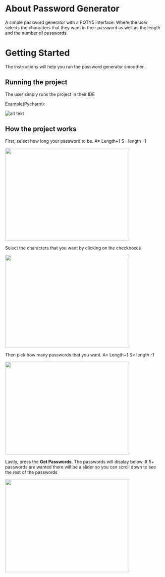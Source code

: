 # About Password Generator
A simple password generator with a PQTY5 interface. Where the user selects the characters that they want in their password as well as the length and the number of passwords.

# Getting Started
The instructions will help you run the password generator smoother.

## Running the project
The user simply runs the project in their IDE

Example(Pycharm):


![alt text](https://user-images.githubusercontent.com/78819516/114920287-45e43a00-9df7-11eb-9671-b481d86b22c1.JPG)


## How the project works
First, select how long your password to be. A= Length+1 S= length -1


<img src="https://user-images.githubusercontent.com/78819516/114921994-25b57a80-9df9-11eb-8764-583c2deb9a23.JPG" width="400" height='300'/>



Select the characters that you want by clicking on the checkboxes


<img src="https://user-images.githubusercontent.com/78819516/114922148-5990a000-9df9-11eb-9d8d-f3cb1650b337.JPG" width="400" height='300'/>



Then pick how many passwords that you want. A= Length+1 S= length -1

<img src="https://user-images.githubusercontent.com/78819516/114922396-98265a80-9df9-11eb-920e-c6b4ccf63c51.JPG" width="400" height='300'/>


Lastly, press the **Get Passwords**. The passwords will display below. If 5+ passwords are wanted there will be a slider so you can scroll down to see the rest of the passwords


<img src="https://user-images.githubusercontent.com/78819516/114922717-ff440f00-9df9-11eb-93cd-1680174a5be5.JPG" width="400" height='300'/>


